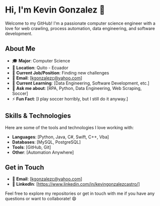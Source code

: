 # Hi, I'm Kevin Gonzalez 👋

Welcome to my GitHub! I'm a passionate computer science engineer with a love for web crawling, process automation, data engineering, and software development.

## About Me

- 🎓 **Major**: Computer Science  
- 📍 **Location**: Quito - Ecuador  
- 💼 **Current Job/Position**: Finding new challenges  
- 📧 **Email**: [kgonzalezc@yahoo.com]  
- 🌱 **Current Learning**: [Data Engineering, Software Development, etc.]  
- 💬 **Ask me about**: [RPA, Python, Data Engineering, Web Scraping, Soccer]  
- ⚡ **Fun Fact**: [I play soccer horribly, but I still do it anyway.]

## Skills & Technologies

Here are some of the tools and technologies I love working with:

- **Languages**: [Python, Java, C#, Swift, C++, Vba]
- **Databases**: [MySQL, PostgreSQL]
- **Tools**: [GitHub, Git]
- **Other**: [Automation Anywhere]

[//]: # (## Projects)

[//]: # ()
[//]: # (Here are some of my favorite repositories and projects:)

[//]: # ()
[//]: # (- [Project 1]&#40;https://github.com/yourusername/project1&#41; - Brief description of your project.)


## Get in Touch

- 📧 **Email**: [kgonzalezc@yahoo.com]
- 💼 **LinkedIn**: [https://www.linkedin.com/in/kevingonzalezcastro/]

[//]: # (- 🌐 **Website/Portfolio**: [Your Personal Website or Portfolio URL])

Feel free to explore my repositories or get in touch with me if you have any questions or want to collaborate! 😄
